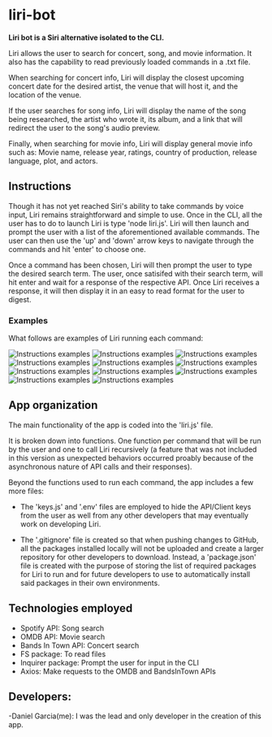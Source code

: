 # liri-bot

**Liri bot is a Siri alternative isolated to the CLI.**

Liri allows the user to search for concert, song, and movie information. It also has the capability to read previously loaded commands in a .txt file.

When searching for concert info, Liri will display the closest upcoming concert date for the desired artist, the venue that will host it, and the location of the venue.

If the user searches for song info, Liri will display the name of the song being researched, the artist who wrote it, its album, and a link that will redirect the user to the song's audio preview.

Finally, when searching for movie info, Liri will display general movie info such as: Movie name, release year, ratings, country of production, release language, plot, and actors.

## Instructions

Though it has not yet reached Siri's ability to take commands by voice input, Liri remains straightforward and simple to use. Once in the CLI, all the user has to do to launch Liri is type 'node liri.js'. Liri will then launch and prompt the user with a list of the aforementioned available commands. The user can then use the 'up' and 'down' arrow keys to navigate through the commands and hit 'enter' to choose one. 

Once a command has been chosen, Liri will then prompt the user to type the desired search term. The user, once satisifed with their search term, will hit enter and wait for a response of the respective API. Once Liri receives a response, it will then display it in an easy to read format for the user to digest.

### Examples

What follows are examples of Liri running each command:

![Instructions examples](./screenshots/1.png)
![Instructions examples](./screenshots/2.png)
![Instructions examples](./screenshots/concert-this.png)
![Instructions examples](./screenshots/do-1.png)
![Instructions examples](./screenshots/do-2.png)
![Instructions examples](./screenshots/movie-1.png)
![Instructions examples](./screenshots/movie-2.png)
![Instructions examples](./screenshots/quit-1.png)
![Instructions examples](./screenshots/quit-2.png)
![Instructions examples](./screenshots/spotify-1.png)
![Instructions examples](./screenshots/spotify-2.png)


## App organization

The main functionality of the app is coded into the 'liri.js' file.

It is broken down into functions. One function per command that will be run by the user and one to call Liri recursively (a feature that was not included in this version as unexpected behaviors occurred proably because of the asynchronous nature of API calls and their responses).

Beyond the functions used to run each command, the app includes a few more files:
* The 'keys.js' and '.env' files are employed to hide the API/Client keys from the user as well from any other developers that may eventually work on developing Liri.

* The '.gitignore' file is created so that when pushing changes to GitHub, all the packages installed locally will not be uploaded and create a larger repository for other developers to download. Instead, a 'package.json' file is created with the purpose of storing the list of required packages for Liri to run and for future developers to use to automatically install said packages in their own environments.

## Technologies employed

* Spotify API: Song search
* OMDB API: Movie search
* Bands In Town API: Concert search
* FS package: To read files
* Inquirer package: Prompt the user for input in the CLI
* Axios: Make requests to the OMDB and BandsInTown APIs

## Developers:
-Daniel Garcia(me): I was the lead and only developer in the creation of this app.
